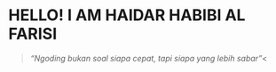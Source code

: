 # HELLO! I AM HAIDAR HABIBI AL FARISI

> _“Ngoding bukan soal siapa cepat, tapi siapa yang lebih sabar”_<


